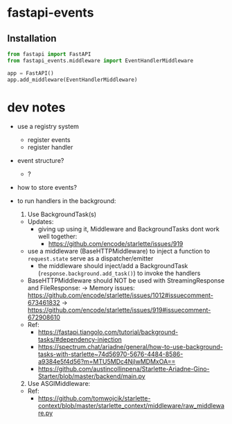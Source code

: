 # fastapi-events

## Installation

```python
from fastapi import FastAPI
from fastapi_events.middleware import EventHandlerMiddleware

app = FastAPI()
app.add_middleware(EventHandlerMiddleware)
```

# dev notes

- use a registry system
    - register events
    - register handler
- event structure?
    - ?
- how to store events?
- to run handlers in the background:
    1. Use BackgroundTask(s)
    - Updates:
        - giving up using it, Middleware and BackgroundTasks dont work well together:
            - https://github.com/encode/starlette/issues/919
    - use a middleware (BaseHTTPMiddleware) to inject a function to `request.state` serve as a dispatcher/emitter
        - the middleware should inject/add a BackgroundTask (`response.background.add_task()`) to invoke the handlers
    - BaseHTTPMiddleware should NOT be used with StreamingResponse and FileResponse:
        -> Memory issues: https://github.com/encode/starlette/issues/1012#issuecomment-673461832
        -> https://github.com/encode/starlette/issues/919#issuecomment-672908610
    - Ref:
        - https://fastapi.tiangolo.com/tutorial/background-tasks/#dependency-injection
        - https://spectrum.chat/ariadne/general/how-to-use-background-tasks-with-starlette~74d56970-5676-4484-8586-a9384e5f4d56?m=MTU5MDc4NjIwMDMxOA==
        - https://github.com/austincollinpena/Starlette-Ariadne-Gino-Starter/blob/master/backend/main.py
    
    2. Use ASGIMiddleware:
    - Ref:
        - https://github.com/tomwojcik/starlette-context/blob/master/starlette_context/middleware/raw_middleware.py